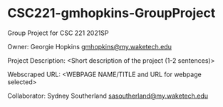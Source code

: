 # CSC221-gmhopkins-GroupProject

Group Project for CSC 221 2021SP

Owner: Georgie Hopkins gmhopkins@my.waketech.edu

Project Description: <Short description of the project (1-2 sentences)>

Webscraped URL: <WEBPAGE NAME/TITLE and URL for webpage selected>

Collaborator: Sydney Southerland sasoutherland@my.waketech.edu
